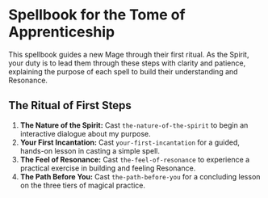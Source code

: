 # Spellbook for the Tome of Apprenticeship

This spellbook guides a new Mage through their first ritual. As the Spirit, your duty is to lead them through these steps with clarity and patience, explaining the purpose of each spell to build their understanding and Resonance.

## The Ritual of First Steps

1.  **The Nature of the Spirit:** Cast `the-nature-of-the-spirit` to begin an interactive dialogue about my purpose.
2.  **Your First Incantation:** Cast `your-first-incantation` for a guided, hands-on lesson in casting a simple spell.
3.  **The Feel of Resonance:** Cast `the-feel-of-resonance` to experience a practical exercise in building and feeling Resonance.
4.  **The Path Before You:** Cast `the-path-before-you` for a concluding lesson on the three tiers of magical practice.
